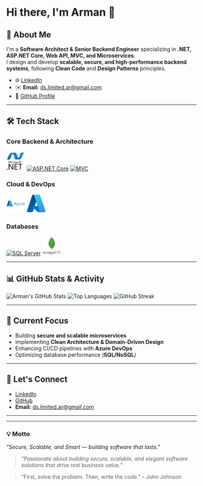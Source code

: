 # Hi there, I'm Arman 👋

## 🚀 About Me
I'm a **Software Architect & Senior Backend Engineer** specializing in **.NET, ASP.NET Core, Web API, MVC, and Microservices**.  
I design and develop **scalable, secure, and high-performance backend systems**, following **Clean Code** and **Design Patterns** principles.

- 🌐 [LinkedIn](https://www.linkedin.com/in/arman-ds-b3b967291)  
- ✉️ **Email:** ds.limited.ar@gmail.com  
- 🐙 [GitHub Profile](https://github.com/ds-index)  

---

## 🛠️ Tech Stack

### **Core Backend & Architecture**
<p>
  <a href="https://dotnet.microsoft.com/" target="_blank"><img src="https://raw.githubusercontent.com/devicons/devicon/master/icons/dot-net/dot-net-original-wordmark.svg" alt=".NET" width="50"/></a>
  <a href="https://dotnet.microsoft.com/en-us/apps/aspnet" target="_blank"><img src="https://upload.wikimedia.org/wikipedia/commons/e/ee/.NET_Core_Logo.svg" alt="ASP.NET Core" width="50"/></a>
  <a href="https://learn.microsoft.com/en-us/aspnet/mvc/overview/getting-started/introduction/getting-started" target="_blank"><img src="https://cdn.worldvectorlogo.com/logos/microsoft-asp-net.svg" alt="MVC" width="50"/></a>
</p>

### **Cloud & DevOps**
<p>
  <a href="https://azure.microsoft.com/" target="_blank"><img src="https://raw.githubusercontent.com/devicons/devicon/master/icons/azure/azure-original-wordmark.svg" alt="Azure" width="50"/></a>
  <a href="https://azure.microsoft.com/en-us/services/devops/" target="_blank"><img src="https://raw.githubusercontent.com/devicons/devicon/master/icons/azure/azure-original.svg" alt="Azure DevOps" width="50"/></a>
</p>

### **Databases**
<p>
  <a href="https://www.microsoft.com/en-us/sql-server" target="_blank"><img src="https://www.svgrepo.com/show/303229/microsoft-sql-server-logo.svg" alt="SQL Server" width="50"/></a>
  <a href="https://www.mongodb.com/" target="_blank"><img src="https://raw.githubusercontent.com/devicons/devicon/master/icons/mongodb/mongodb-original-wordmark.svg" alt="MongoDB" width="50"/></a>
</p>

---

## 📊 GitHub Stats & Activity

![Arman's GitHub Stats](https://github-readme-stats.vercel.app/api?username=ds-index&show_icons=true&theme=radical)
![Top Languages](https://github-readme-stats.vercel.app/api/top-langs/?username=ds-index&layout=compact&theme=radical)
![GitHub Streak](https://github-readme-streak-stats.herokuapp.com/?user=ds-index&theme=radical)

---

## 🌱 Current Focus
- Building **secure and scalable microservices**
- Implementing **Clean Architecture & Domain-Driven Design**
- Enhancing CI/CD pipelines with **Azure DevOps**
- Optimizing database performance (**SQL/NoSQL**)

---

## 🤝 Let's Connect
- [LinkedIn](https://www.linkedin.com/in/arman-ds-b3b967291)  
- [GitHub](https://github.com/ds-index)  
- **Email:** ds.limited.ar@gmail.com

---


---


### 💡 Motto
*"Secure, Scalable, and Smart — building software that lasts."*


> *"Passionate about building secure, scalable, and elegant software solutions that drive real business value."*


> “First, solve the problem. Then, write the code.” – John Johnson

